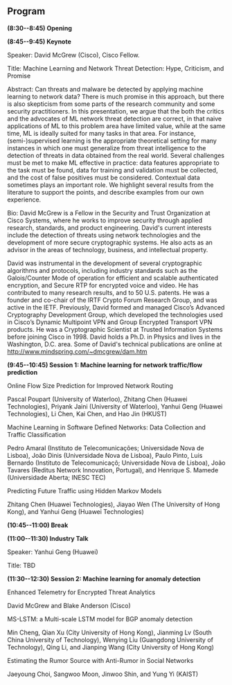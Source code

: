 ## Program ##

__(8:30--8:45) Opening__

__(8:45--9:45) Keynote__

Speaker: David McGrew (Cisco), Cisco Fellow.

Title: Machine Learning and Network Threat Detection: Hype, Criticism, and Promise

Abstract: Can threats and malware be detected by applying machine learning to network data?    There is much promise in this approach, but there is also skepticism from some parts of the research community and some security practitioners.  In this presentation, we argue that the both the critics and the advocates of ML network threat detection are correct, in that naive applications of ML to this problem area have limited value, while at the same time, ML is ideally suited for many tasks in that area.  For instance, (semi-)supervised learning is the appropriate theoretical setting for many instances in which one must generalize from threat intelligence to the detection of threats in data obtained from the real world. Several challenges must be met to make ML effective in practice: data features appropriate to the task must be found, data for training and validation must be collected, and the cost of false positives must be considered. Contextual data sometimes plays an important role. We highlight several results from the literature to support the points, and describe examples from our own experience.  

Bio: 
David McGrew is a Fellow in the Security and Trust Organization at Cisco Systems, where he works to improve security through applied research, standards, and product engineering.  David's current interests include the detection of threats using network technologies and the development of more secure cryptographic systems.  He also acts as an advisor in the areas of technology, business, and intellectual property.  

David was instrumental in the development of several cryptographic algorithms and protocols, including industry standards such as the Galois/Counter Mode of operation for efficient and scalable authenticated encryption, and Secure RTP for encrypted voice and video.  He has contributed to many research results, and to 50 U.S. patents.  He was a founder and co-chair of the IRTF Crypto Forum Research Group, and was active in the IETF. Previously, David formed and managed Cisco’s Advanced Cryptography Development Group, which developed the technologies used in Cisco’s Dynamic Multipoint VPN and Group Encrypted Transport VPN products.   He was a Cryptographic Scientist at Trusted Information Systems before joining Cisco in 1998. David holds a Ph.D. in Physics and lives in the Washington, D.C. area.  Some of David's technical publications are online at http://www.mindspring.com/~dmcgrew/dam.htm

__(9:45--10:45) Session 1: Machine learning for network traffic/flow prediction__

Online Flow Size Prediction for Improved Network Routing

Pascal Poupart (University of Waterloo), Zhitang Chen (Huawei Technologies), Priyank Jaini (University of Waterloo), Yanhui Geng (Huawei Technologies), Li Chen, Kai Chen, and Hao Jin (HKUST)

Machine Learning in Software Defined Networks: Data Collection and Traffic Classification

Pedro Amaral (Instituto de Telecomunicações; Universidade Nova de Lisboa), João Dinis (Universidade Nova de Lisboa), Paulo Pinto, Luis Bernardo (Instituto de Telecomunicaçõ; Universidade Nova de Lisboa), João Tavares (Reditus Network Innovation, Portugal), and Henrique S. Mamede (Universidade Aberta; INESC TEC)

Predicting Future Traffic using Hidden Markov Models

Zhitang Chen (Huawei Technologies), Jiayao Wen (The University of Hong Kong), and Yanhui Geng (Huawei Technologies)

__(10:45--11:00) Break__

__(11:00--11:30) Industry Talk__

Speaker: Yanhui Geng (Huawei)

Title: TBD


__(11:30--12:30) Session 2: Machine learning for anomaly detection__

Enhanced Telemetry for Encrypted Threat Analytics

David McGrew and Blake Anderson (Cisco)

MS-LSTM: a Multi-scale LSTM model for BGP anomaly detection

Min Cheng, Qian Xu (City University of Hong Kong), Jianming Lv (South China University of Technology), Wenying Liu (Guangdong University of Technology), Qing Li, and Jianping Wang (City University of Hong Kong)

Estimating the Rumor Source with Anti-Rumor in Social Networks

Jaeyoung Choi, Sangwoo Moon, Jinwoo Shin, and Yung Yi (KAIST)


